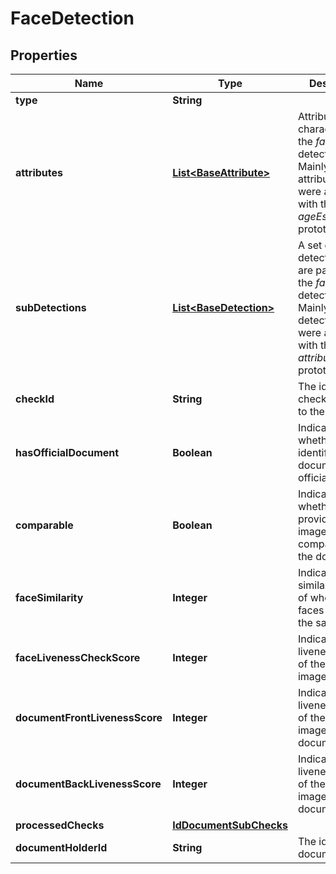 

# FaceDetection

## Properties

Name | Type | Description | Notes
------------ | ------------- | ------------- | -------------
**type** | **String** |  | 
**attributes** | [**List&lt;BaseAttribute&gt;**](BaseAttribute.md) | Attributes characterizing the _face_ detection. Mainly contains attributes that were activated with the _ageEstimation_ prototype. |  [optional]
**subDetections** | [**List&lt;BaseDetection&gt;**](BaseDetection.md) | A set of sub-detection that are particular to the _face_ detection. Mainly contains detections that were activated with the _attributesCheck_ prototype. |  [optional]
**checkId** | **String** | The id of the check that lead to the detection |  [optional]
**hasOfficialDocument** | **Boolean** | Indicates whether the identified document is official |  [optional]
**comparable** | **Boolean** | Indicates whether the provided selfie-image is comparable to the document |  [optional]
**faceSimilarity** | **Integer** | Indicates the similarity-level of whether two faces belong to the same person |  [optional]
**faceLivenessCheckScore** | **Integer** | Indicates the liveness score of the selfie image |  [optional]
**documentFrontLivenessScore** | **Integer** | Indicates the liveness score of the front side image of the document |  [optional]
**documentBackLivenessScore** | **Integer** | Indicates the liveness score of the back side image of the document |  [optional]
**processedChecks** | [**IdDocumentSubChecks**](IdDocumentSubChecks.md) |  |  [optional]
**documentHolderId** | **String** | The id of the documentHolder |  [optional]




